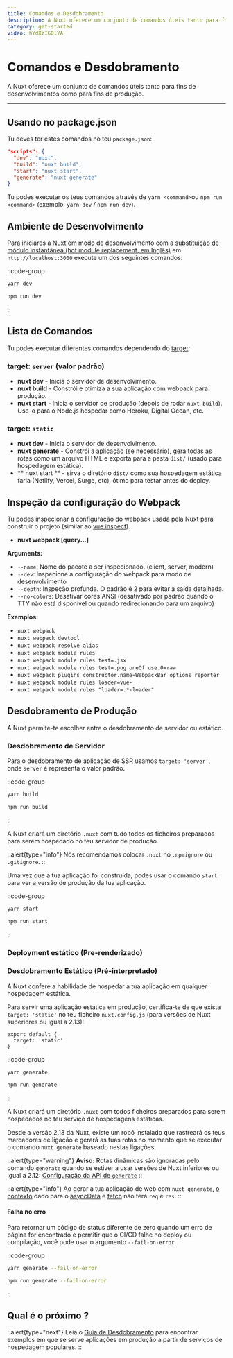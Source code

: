 ```yaml
---
title: Comandos e Desdobramento
description: A Nuxt oferece um conjunto de comandos úteis tanto para fins de desenvolvimentos como para fins de produção.
category: get-started
video: hYdXzIGDlYA
---
```


# Comandos e Desdobramento

A Nuxt oferece um conjunto de comandos úteis tanto para fins de desenvolvimentos como para fins de produção.

---

## Usando no package.json

Tu deves ter estes comandos no teu `package.json`:

```json
"scripts": {
  "dev": "nuxt",
  "build": "nuxt build",
  "start": "nuxt start",
  "generate": "nuxt generate"
}
```

Tu podes executar os teus comandos através de `yarn <command>`ou `npm run <command>` (exemplo: `yarn dev` / `npm run dev`).

## Ambiente de Desenvolvimento

Para iniciares a Nuxt em modo de desenvolvimento com a [substituição de módulo instantânea (hot module replacement, em Inglês)](https://webpack.js.org/concepts/hot-module-replacement/) em `http://localhost:3000` execute um dos seguintes comandos:

::code-group

```bash [Yarn]
yarn dev
```

```bash [NPM]
npm run dev
```

::

## Lista de Comandos

Tu podes executar diferentes comandos dependendo do [target](/docs/features/deployment-targets):

### target: `server` (valor padrão)

- **nuxt dev** - Inicia o servidor de desenvolvimento.
- **nuxt build** - Constrói e otimiza a sua aplicação com webpack para produção.
- **nuxt start** - Inicia o servidor de produção (depois de rodar `nuxt build`). Use-o para o Node.js hospedar como Heroku, Digital Ocean, etc.

### target: `static`

- **nuxt dev** - Inicia o servidor de desenvolvimento.
- **nuxt generate** - Constrói a aplicação (se necessário), gera todas as rotas como um arquivo HTML e exporta para a pasta `dist/` (usado para hospedagem estática).
- ** nuxt start ** - sirva o diretório `dist/` como sua hospedagem estática faria (Netlify, Vercel, Surge, etc), ótimo para testar antes do deploy.

## Inspeção da configuração do Webpack

Tu podes inspecionar a configuração do webpack usada pela Nuxt para construir o projeto (similar ao [vue inspect](https://cli.vuejs.org/guide/webpack.html#inspecting-the-project-s-webpack-config)).

- **nuxt webpack [query...]**

**Arguments:**

- `--name`: Nome do pacote a ser inspecionado. (client, server, modern)
- `--dev`: Inspecione a configuração do webpack para modo de desenvolvimento
- `--depth`: Inspeção profunda. O padrão é 2 para evitar a saída detalhada.
- `--no-colors`: Desativar cores ANSI (desativado por padrão quando o TTY não está disponível ou quando redirecionando para um arquivo)

**Exemplos:**

- `nuxt webpack`
- `nuxt webpack devtool`
- `nuxt webpack resolve alias`
- `nuxt webpack module rules`
- `nuxt webpack module rules test=.jsx`
- `nuxt webpack module rules test=.pug oneOf use.0=raw`
- `nuxt webpack plugins constructor.name=WebpackBar options reporter`
- `nuxt webpack module rules loader=vue-`
- `nuxt webpack module rules "loader=.*-loader"`

## Desdobramento de Produção

A Nuxt permite-te escolher entre o desdobramento de servidor ou estático.

### Desdobramento de Servidor

Para o desdobramento de aplicação de SSR usamos `target: 'server'`, onde `server` é representa o valor padrão.

::code-group

```bash [Yarn]
yarn build
```

```bash [NPM]
npm run build
```

::

A Nuxt criará um diretório `.nuxt` com tudo todos os ficheiros preparados para serem hospedado no teu servidor de produção.

::alert{type="info"}
Nós recomendamos colocar `.nuxt` no `.npmignore` ou `.gitignore`.
::

Uma vez que a tua aplicação foi construída, podes usar o comando `start` para ver a versão de produção da tua aplicação.

::code-group

```bash [Yarn]
yarn start
```

```bash [NPM]
npm run start
```

::

### Deployment estático (Pre-renderizado)
### Desdobramento Estático (Pré-interpretado)

A Nuxt confere a habilidade de hospedar a tua aplicação em qualquer hospedagem estática.

Para servir uma aplicação estática em produção, certifica-te de que exista `target: 'static'` no teu ficheiro `nuxt.config.js` (para versões de Nuxt superiores ou igual a 2.13):

```js{}[nuxt.config.js]
export default {
  target: 'static'
}
```

::code-group

```bash [Yarn]
yarn generate
```

```bash [NPM]
npm run generate
```

::

A Nuxt criará um diretório `.nuxt` com todos ficheiros preparados para serem hospedados no teu serviço de hospedagens estáticas.

Desde a versão 2.13 da Nuxt, existe um robô instalado que rastreará os teus marcadores de ligação e gerará as tuas rotas no momento que se executar o comando `nuxt generate` baseado nestas ligações.

::alert{type="warning"}
**Aviso:** Rotas dinâmicas são ignoradas pelo comando `generate` quando se estiver a usar versões de Nuxt inferiores ou igual a 2.12: [Configuração da API de `generate`](/docs/configuration-glossary/configuration-generate)
::

::alert{type="info"}
Ao gerar a tua aplicação de web com `nuxt generate`, [o contexto](/docs/internals-glossary/context) dado para o [asyncData](/docs/features/data-fetching#async-data) e [fetch](/docs/features/data-fetching#the-fetch-hook) não terá `req` e `res`.
::

#### **Falha no erro**

Para retornar um código de status diferente de zero quando um erro de página for encontrado e permitir que o CI/CD falhe no deploy ou compilação, você pode usar o argumento `--fail-on-error`.

::code-group

```bash [Yarn]
yarn generate --fail-on-error
```

```bash [NPM]
npm run generate --fail-on-error
```

::

## Qual é o próximo ?

::alert{type="next"}
Leia o [Guia de Desdobramento](/deployments) para encontrar exemplos em que se serve aplicações em produção a partir de serviços de hospedagem populares.
::

